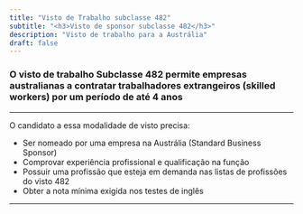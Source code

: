 ```yaml
---
title: "Visto de Trabalho subclasse 482"
subtitle: "<h3>Visto de sponsor subclasse 482</h3>"
description: "Visto de trabalho para a Austrália"
draft: false
---
```

### O visto de trabalho Subclasse 482 permite empresas australianas a contratar trabalhadores extrangeiros (skilled workers) por um período de até 4 anos

***

O candidato a essa modalidade de visto precisa:

* Ser nomeado por uma empresa na Austrália (Standard Business Sponsor)
* Comprovar experiência profissional e qualificação na função
* Possuir uma profissão que esteja em demanda nas listas de profissões do visto 482
* Obter a nota mínima exigida nos testes de inglês

***

